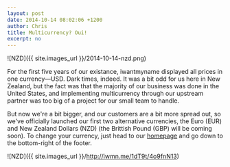 ```yaml
---
layout: post
date: 2014-10-14 08:02:06 +1200
author: Chris
title: Multicurrency? Oui!
excerpt: no
---
```


![NZD]({{ site.images_url }}/2014-10-14-nzd.png)

For the first five years of our existance, iwantmyname displayed all prices in one currency—USD. Dark times, indeed. It was a bit odd for us here in New Zealand, but the fact was that the majority of our business was done in the United States, and implementing multicurrency through our upstream partner was too big of a project for our small team to handle. 

But now we're a bit bigger, and our customers are a bit more spread out, so we've officially launched our first two alternative currencies, the Euro (EUR) and New Zealand Dollars (NZD) (the Brittish Pound (GBP) will be coming soon). To change your currency, just head to our [homepage](https://iwantmyname.com/) and go down to the bottom-right of the footer.

![NZD]({{ site.images_url }}/http://iwmn.me/1dT9t/4o9fnN13)

